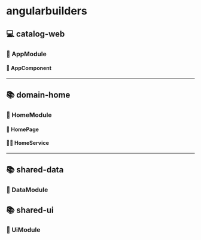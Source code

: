 # angularbuilders

## 💻 catalog-web

### 📕 AppModule

#### 📄 AppComponent

---

## 📚 domain-home

### 📗 HomeModule

#### 📄 HomePage

#### 👷‍♂️ HomeService

---

## 📚 shared-data

### 📘 DataModule

## 📚 shared-ui

### 📘 UiModule
